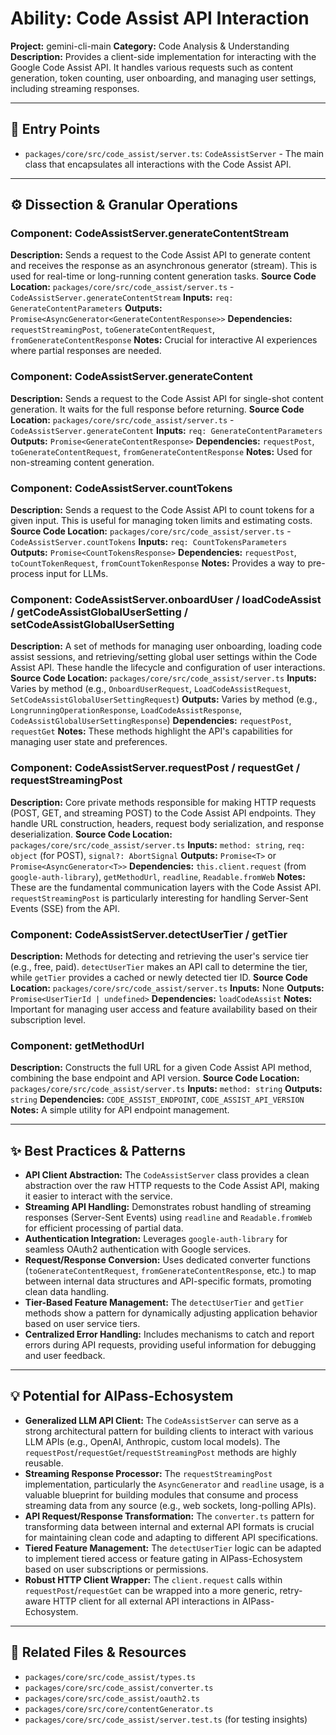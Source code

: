 # Ability: Code Assist API Interaction

**Project:** gemini-cli-main
**Category:** Code Analysis & Understanding
**Description:** Provides a client-side implementation for interacting with the Google Code Assist API. It handles various requests such as content generation, token counting, user onboarding, and managing user settings, including streaming responses.

---

## 🎯 Entry Points

*   `packages/core/src/code_assist/server.ts`: `CodeAssistServer` - The main class that encapsulates all interactions with the Code Assist API.

---

## ⚙️ Dissection & Granular Operations

### Component: CodeAssistServer.generateContentStream
**Description:** Sends a request to the Code Assist API to generate content and receives the response as an asynchronous generator (stream). This is used for real-time or long-running content generation tasks.
**Source Code Location:** `packages/core/src/code_assist/server.ts` - `CodeAssistServer.generateContentStream`
**Inputs:** `req: GenerateContentParameters`
**Outputs:** `Promise<AsyncGenerator<GenerateContentResponse>>`
**Dependencies:** `requestStreamingPost`, `toGenerateContentRequest`, `fromGenerateContentResponse`
**Notes:** Crucial for interactive AI experiences where partial responses are needed.

### Component: CodeAssistServer.generateContent
**Description:** Sends a request to the Code Assist API for single-shot content generation. It waits for the full response before returning.
**Source Code Location:** `packages/core/src/code_assist/server.ts` - `CodeAssistServer.generateContent`
**Inputs:** `req: GenerateContentParameters`
**Outputs:** `Promise<GenerateContentResponse>`
**Dependencies:** `requestPost`, `toGenerateContentRequest`, `fromGenerateContentResponse`
**Notes:** Used for non-streaming content generation.

### Component: CodeAssistServer.countTokens
**Description:** Sends a request to the Code Assist API to count tokens for a given input. This is useful for managing token limits and estimating costs.
**Source Code Location:** `packages/core/src/code_assist/server.ts` - `CodeAssistServer.countTokens`
**Inputs:** `req: CountTokensParameters`
**Outputs:** `Promise<CountTokensResponse>`
**Dependencies:** `requestPost`, `toCountTokenRequest`, `fromCountTokenResponse`
**Notes:** Provides a way to pre-process input for LLMs.

### Component: CodeAssistServer.onboardUser / loadCodeAssist / getCodeAssistGlobalUserSetting / setCodeAssistGlobalUserSetting
**Description:** A set of methods for managing user onboarding, loading code assist sessions, and retrieving/setting global user settings within the Code Assist API. These handle the lifecycle and configuration of user interactions.
**Source Code Location:** `packages/core/src/code_assist/server.ts`
**Inputs:** Varies by method (e.g., `OnboardUserRequest`, `LoadCodeAssistRequest`, `SetCodeAssistGlobalUserSettingRequest`)
**Outputs:** Varies by method (e.g., `LongrunningOperationResponse`, `LoadCodeAssistResponse`, `CodeAssistGlobalUserSettingResponse`)
**Dependencies:** `requestPost`, `requestGet`
**Notes:** These methods highlight the API's capabilities for managing user state and preferences.

### Component: CodeAssistServer.requestPost / requestGet / requestStreamingPost
**Description:** Core private methods responsible for making HTTP requests (POST, GET, and streaming POST) to the Code Assist API endpoints. They handle URL construction, headers, request body serialization, and response deserialization.
**Source Code Location:** `packages/core/src/code_assist/server.ts`
**Inputs:** `method: string`, `req: object` (for POST), `signal?: AbortSignal`
**Outputs:** `Promise<T>` or `Promise<AsyncGenerator<T>>`
**Dependencies:** `this.client.request` (from `google-auth-library`), `getMethodUrl`, `readline`, `Readable.fromWeb`
**Notes:** These are the fundamental communication layers with the Code Assist API. `requestStreamingPost` is particularly interesting for handling Server-Sent Events (SSE) from the API.

### Component: CodeAssistServer.detectUserTier / getTier
**Description:** Methods for detecting and retrieving the user's service tier (e.g., free, paid). `detectUserTier` makes an API call to determine the tier, while `getTier` provides a cached or newly detected tier ID.
**Source Code Location:** `packages/core/src/code_assist/server.ts`
**Inputs:** None
**Outputs:** `Promise<UserTierId | undefined>`
**Dependencies:** `loadCodeAssist`
**Notes:** Important for managing user access and feature availability based on their subscription level.

### Component: getMethodUrl
**Description:** Constructs the full URL for a given Code Assist API method, combining the base endpoint and API version.
**Source Code Location:** `packages/core/src/code_assist/server.ts`
**Inputs:** `method: string`
**Outputs:** `string`
**Dependencies:** `CODE_ASSIST_ENDPOINT`, `CODE_ASSIST_API_VERSION`
**Notes:** A simple utility for API endpoint management.

---

## ✨ Best Practices & Patterns

*   **API Client Abstraction:** The `CodeAssistServer` class provides a clean abstraction over the raw HTTP requests to the Code Assist API, making it easier to interact with the service.
*   **Streaming API Handling:** Demonstrates robust handling of streaming responses (Server-Sent Events) using `readline` and `Readable.fromWeb` for efficient processing of partial data.
*   **Authentication Integration:** Leverages `google-auth-library` for seamless OAuth2 authentication with Google services.
*   **Request/Response Conversion:** Uses dedicated converter functions (`toGenerateContentRequest`, `fromGenerateContentResponse`, etc.) to map between internal data structures and API-specific formats, promoting clean data handling.
*   **Tier-Based Feature Management:** The `detectUserTier` and `getTier` methods show a pattern for dynamically adjusting application behavior based on user service tiers.
*   **Centralized Error Handling:** Includes mechanisms to catch and report errors during API requests, providing useful information for debugging and user feedback.

---

## 💡 Potential for AIPass-Echosystem

*   **Generalized LLM API Client:** The `CodeAssistServer` can serve as a strong architectural pattern for building clients to interact with various LLM APIs (e.g., OpenAI, Anthropic, custom local models). The `requestPost`/`requestGet`/`requestStreamingPost` methods are highly reusable.
*   **Streaming Response Processor:** The `requestStreamingPost` implementation, particularly the `AsyncGenerator` and `readline` usage, is a valuable blueprint for building modules that consume and process streaming data from any source (e.g., web sockets, long-polling APIs).
*   **API Request/Response Transformation:** The `converter.ts` pattern for transforming data between internal and external API formats is crucial for maintaining clean code and adapting to different API specifications.
*   **Tiered Feature Management:** The `detectUserTier` logic can be adapted to implement tiered access or feature gating in AIPass-Echosystem based on user subscriptions or permissions.
*   **Robust HTTP Client Wrapper:** The `client.request` calls within `requestPost`/`requestGet` can be wrapped into a more generic, retry-aware HTTP client for all external API interactions in AIPass-Echosystem.

---

## 🔗 Related Files & Resources

*   `packages/core/src/code_assist/types.ts`
*   `packages/core/src/code_assist/converter.ts`
*   `packages/core/src/code_assist/oauth2.ts`
*   `packages/core/src/core/contentGenerator.ts`
*   `packages/core/src/code_assist/server.test.ts` (for testing insights)
